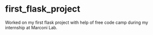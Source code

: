 # first_flask_project

Worked on my first flask project with help of free code camp during my internship at Marconi Lab.
